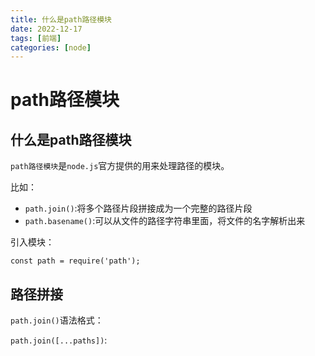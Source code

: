 ```yaml
---
title: 什么是path路径模块
date: 2022-12-17
tags: [前端]
categories: [node]
---
```

# path路径模块

## 什么是path路径模块

`path路径模块`是`node.js`官方提供的用来处理路径的模块。

比如：

- `path.join()`:将多个路径片段拼接成为一个完整的路径片段
- `path.basename()`:可以从文件的路径字符串里面，将文件的名字解析出来

引入模块：

`const path = require('path');`

## 路径拼接

`path.join()`语法格式：

`path.join([...paths])`: